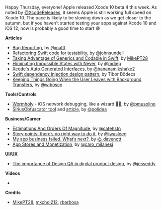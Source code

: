Happy Thursday, everyone! Apple released Xcode 10 beta 4 this week. As noted by [@XcodeReleases](https://twitter.com/XcodeReleases/status/1019274383255166977), it seems Apple is still working full speed on Xcode 10. The pace is likely to be slowing down as we get closer to the autumn, but if you haven't started testing your apps against Xcode 10 and iOS 12, now is probably a good time to start 😄

**Articles**

* [Bug Reporting](https://nshipster.com/bug-reporting/), by [@mattt](https://twitter.com/mattt)
* [Refactoring Swift code for testability](https://www.swiftbysundell.com/posts/refactoring-swift-code-for-testability), by [@johnsundell](https://twitter.com/johnsundell)
* [Taking Advantage of Generics and Codable in Swift](https://medium.com/@mpesate/taking-advantage-of-generics-and-codable-in-swift-b5e28cdeb6fa), by [MikePT28](https://twitter.com/mikept28)
* [Eliminating Impossible States with Never](http://matt.diephouse.com/2018/07/eliminating-impossible-states-with-never/), by [@mdiep](https://twitter.com/mdiep)
* [Xcode's Auto Generated Interfaces](https://deadbeef.me/2018/07/auto-generated-interfaces), by [@bananamlkshake2](https://twitter.com/Bananamlkshake2)
* [Swift dependency injection design pattern](https://theswiftdev.com/2018/07/17/swift-dependency-injection-design-pattern/), by Tibor Bödecs
* [Keeping Things Going When the User Leaves with Background Transfers](https://williamboles.me/keeping-things-going-when-the-user-leaves-with-urlsession-and-background-transfers/), by [@wibosco](https://twitter.com/wibosco)


**Tools/Controls**

* [Wormholy](https://github.com/pmusolino/Wormholy) - iOS network debugging, like a wizard 🧙‍♂️, by [@pmusolino](https://twitter.com/pmusolino)
* [SiriusObfuscator tool](https://github.com/Polidea/SiriusObfuscator) and [article](https://www.polidea.com/blog/open-source-code-obfuscation-tool-for-protecting-ios-apps/), by [@polidea](https://twitter.com/polidea)

**Business/Career**

* [Estimations And Orders Of Magnitude](https://cate.blog/2018/07/17/estimations-and-orders-of-magnitude/), by [@catehstn](https://twitter.com/catehstn/)
* [Story points: there’s no right way to do it](https://www.sicpers.info/2018/07/story-points/), by [@iwasleeg](https://twitter.com/iwasleeg)
* [My app business failed. What’s next?](https://www.davenott.co.uk/2018/07/11/my-app-business-failed-whats-next/), by [@_davenott](https://www.twitter.com/_davenott)
* [App Stores and Monetization](https://techpinions.com/app-stores-and-monetization/53274), by [@caro_milanesi](https://twitter.com/caro_milanesi)


**UI/UX**

* [The importance of Design QA in digital product design](https://uxdesign.cc/the-importance-of-design-qa-in-digital-product-design-c3f3d128270), by [@jesseddy](https://twitter.com/jesseddy)

**Videos**

* 

**Credits**

* [MikePT28](https://github.com/MikePT28), [mkchoi212](https://github.com/mkchoi212), [rbarbosa](https://github.com/rbarbosa)
